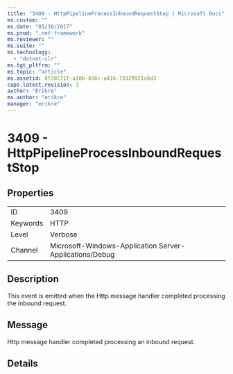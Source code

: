 ```yaml
---
title: "3409 - HttpPipelineProcessInboundRequestStop | Microsoft Docs"
ms.custom: ""
ms.date: "03/30/2017"
ms.prod: ".net-framework"
ms.reviewer: ""
ms.suite: ""
ms.technology: 
  - "dotnet-clr"
ms.tgt_pltfrm: ""
ms.topic: "article"
ms.assetid: 8f20271f-a30b-456c-a416-73329921c6d3
caps.latest.revision: 3
author: "Erikre"
ms.author: "erikre"
manager: "erikre"
---
```

# 3409 - HttpPipelineProcessInboundRequestStop
## Properties  
  
|||  
|-|-|  
|ID|3409|  
|Keywords|HTTP|  
|Level|Verbose|  
|Channel|Microsoft-Windows-Application Server-Applications/Debug|  
  
## Description  
 This event is emitted when the Http message handler completed processing the inbound request.  
  
## Message  
 Http message handler completed processing an inbound request.  
  
## Details